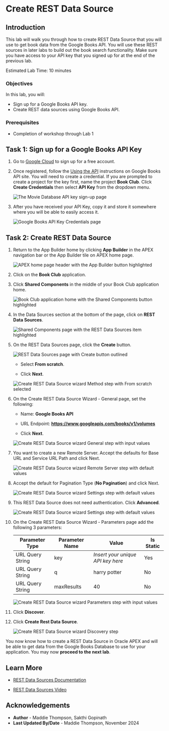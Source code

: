 # Create REST Data Source

## Introduction
This lab will walk you through how to create REST Data Source that you will use to get book data from the Google Books API. You will use these REST sources in later labs to build out the book search functionality. Make sure you have access to your API key that you signed up for at the end of the previous lab.

Estimated Lab Time: 10 minutes


### Objectives
In this lab, you will:  
- Sign up for a Google Books API key.
- Create REST data sources using Google Books API.  

### Prerequisites
- Completion of workshop through Lab 1  


## Task 1: Sign up for a Google Books API Key

1. Go to [Google Cloud](https://console.cloud.google.com/apis/credentials) to sign up for a free account.

2. Once registered, follow the [Using the API](https://developers.google.com/books/docs/v1/using#APIKey) instructions on Google Books API site. You will need to create a credential. If you are prompted to create a project for the key first, name the project **Book Club**. Click **Create Credentials** then select **API Key** from the dropdown menu.

    ![The Movie Database API key sign-up page](images/google-api-key.png " ")

3. After you have received your API Key, copy it and store it somewhere where you will be able to easily access it.

    ![Google Books API Key Credentials page](images/copy-api-key.png " ")



## Task 2: Create REST Data Source

1. Return to the App Builder home by clicking **App Builder** in the APEX navigation bar or the App Builder tile on APEX home page.

    ![APEX home page header with the App Builder button highlighted](images/app-builder-button.png " ")

2. Click on the **Book Club** application.

3. Click **Shared Components** in the middle of your Book Club application home.

    ![Book Club application home with the Shared Components button highlighted](images/shared-components.png " ")

4. In the Data Sources section at the bottom of the page, click on **REST Data Sources**.

    ![Shared Components page with the REST Data Sources item highlighted](images/sc-rest-sources.png " ")

5. On the REST Data Sources page, click the **Create** button.

    ![REST Data Sources page with Create button outlined](images/create-rds.png " ")

    * Select **From scratch**.

    * Click **Next**.

    ![Create REST Data Source wizard Method step with From scratch selected](images/rds-method.png " ")

6. On the Create REST Data Source Wizard - General page, set the following:

    * Name: **Google Books API** 

    * URL Endpoint: **https://www.googleapis.com/books/v1/volumes**

    * Click **Next**.

    ![Create REST Data Source wizard General step with input values](images/rds-wizard-general.png " ")

7. You want to create a new Remote Server. Accept the defaults for Base URL and Service URL Path and click Next.

    ![Create REST Data Source wizard Remote Server step with default values](images/rds-wizard-remote-server.png " ")

8. Accept the default for Pagination Type (**No Pagination**) and click Next.

    ![Create REST Data Source wizard Settings step with default values](images/rds-wizard-settings.png " ")

9. This REST Data Source does not need authentication. Click **Advanced**.

    ![Create REST Data Source wizard Settings step with default values](images/rds-wizard-authentication.png " ")

10. On the Create REST Data Source Wizard - Parameters page add the following 3 parameters:

    | Parameter Type   | Parameter Name    | Value                             | Is Static |
    | ---------------- | ----------------- | --------------------------------- | --------- |
    | URL Query String | key               | *Insert your unique API key here* | Yes       |
    | URL Query String | q                 | harry potter                      | No        |
    | URL Query String | maxResults        | 40                                | No        |

    ![Create REST Data Source wizard Parameters step with input values](images/rds-wizard-parameters.png " ")

11. Click **Discover**.

12. Click **Create Rest Data Source**.

    ![Create REST Data Source wizard Discovery step](images/rds-wizard-discover.png " ")


You now know how to create a REST Data Source in Oracle APEX and will be able to get data from the Google Books Database to use for your application. You may now **proceed to the next lab**.


## Learn More

- [REST Data Sources Documentation](https://docs.oracle.com/en/database/oracle/apex/23.2/htmdb/managing-REST-data-sources.html)  

- [REST Data Sources Video](https://www.youtube.com/watch?v=ctCwvD1qavs)  


## Acknowledgements

- **Author** - Maddie Thompson, Sakthi Gopinath
- **Last Updated By/Date** - Maddie Thompson, November 2024